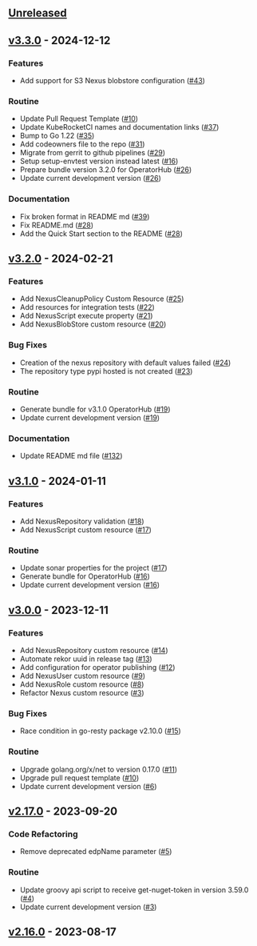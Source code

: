<a name="unreleased"></a>
## [Unreleased]


<a name="v3.3.0"></a>
## [v3.3.0] - 2024-12-12
### Features

- Add support for S3 Nexus blobstore configuration ([#43](https://github.com/epam/edp-nexus-operator/issues/43))

### Routine

- Update Pull Request Template ([#10](https://github.com/epam/edp-nexus-operator/issues/10))
- Update KubeRocketCI names and documentation links ([#37](https://github.com/epam/edp-nexus-operator/issues/37))
- Bump to Go 1.22 ([#35](https://github.com/epam/edp-nexus-operator/issues/35))
- Add codeowners file to the repo ([#31](https://github.com/epam/edp-nexus-operator/issues/31))
- Migrate from gerrit to github pipelines ([#29](https://github.com/epam/edp-nexus-operator/issues/29))
- Setup setup-envtest version instead latest ([#16](https://github.com/epam/edp-nexus-operator/issues/16))
- Prepare bundle version 3.2.0 for OperatorHub ([#26](https://github.com/epam/edp-nexus-operator/issues/26))
- Update current development version ([#26](https://github.com/epam/edp-nexus-operator/issues/26))

### Documentation

- Fix broken format in README md ([#39](https://github.com/epam/edp-nexus-operator/issues/39))
- Fix README.md ([#28](https://github.com/epam/edp-nexus-operator/issues/28))
- Add the Quick Start section to the README ([#28](https://github.com/epam/edp-nexus-operator/issues/28))


<a name="v3.2.0"></a>
## [v3.2.0] - 2024-02-21
### Features

- Add NexusCleanupPolicy Custom Resource ([#25](https://github.com/epam/edp-nexus-operator/issues/25))
- Add resources for integration tests ([#22](https://github.com/epam/edp-nexus-operator/issues/22))
- Add NexusScript execute property ([#21](https://github.com/epam/edp-nexus-operator/issues/21))
- Add NexusBlobStore custom resource ([#20](https://github.com/epam/edp-nexus-operator/issues/20))

### Bug Fixes

- Creation of the nexus repository with default values failed ([#24](https://github.com/epam/edp-nexus-operator/issues/24))
- The repository type pypi hosted is not created ([#23](https://github.com/epam/edp-nexus-operator/issues/23))

### Routine

- Generate bundle for v3.1.0 OperatorHub ([#19](https://github.com/epam/edp-nexus-operator/issues/19))
- Update current development version ([#19](https://github.com/epam/edp-nexus-operator/issues/19))

### Documentation

- Update README md file ([#132](https://github.com/epam/edp-nexus-operator/issues/132))


<a name="v3.1.0"></a>
## [v3.1.0] - 2024-01-11
### Features

- Add NexusRepository validation ([#18](https://github.com/epam/edp-nexus-operator/issues/18))
- Add NexusScript custom resource ([#17](https://github.com/epam/edp-nexus-operator/issues/17))

### Routine

- Update sonar properties for the project ([#17](https://github.com/epam/edp-nexus-operator/issues/17))
- Generate bundle for OperatorHub ([#16](https://github.com/epam/edp-nexus-operator/issues/16))
- Update current development version ([#16](https://github.com/epam/edp-nexus-operator/issues/16))


<a name="v3.0.0"></a>
## [v3.0.0] - 2023-12-11
### Features

- Add NexusRepository custom resource ([#14](https://github.com/epam/edp-nexus-operator/issues/14))
- Automate rekor uuid in release tag ([#13](https://github.com/epam/edp-nexus-operator/issues/13))
- Add configuration for operator publishing ([#12](https://github.com/epam/edp-nexus-operator/issues/12))
- Add NexusUser custom resource ([#9](https://github.com/epam/edp-nexus-operator/issues/9))
- Add NexusRole custom resource ([#8](https://github.com/epam/edp-nexus-operator/issues/8))
- Refactor Nexus custom resource ([#3](https://github.com/epam/edp-nexus-operator/issues/3))

### Bug Fixes

- Race condition in go-resty package v2.10.0 ([#15](https://github.com/epam/edp-nexus-operator/issues/15))

### Routine

- Upgrade golang.org/x/net to version 0.17.0 ([#11](https://github.com/epam/edp-nexus-operator/issues/11))
- Upgrade pull request template ([#10](https://github.com/epam/edp-nexus-operator/issues/10))
- Update current development version ([#6](https://github.com/epam/edp-nexus-operator/issues/6))


<a name="v2.17.0"></a>
## [v2.17.0] - 2023-09-20
### Code Refactoring

- Remove deprecated edpName parameter ([#5](https://github.com/epam/edp-nexus-operator/issues/5))

### Routine

- Update groovy api script to receive get-nuget-token in version 3.59.0 ([#4](https://github.com/epam/edp-nexus-operator/issues/4))
- Update current development version ([#3](https://github.com/epam/edp-nexus-operator/issues/3))


<a name="v2.16.0"></a>
## [v2.16.0] - 2023-08-17

[Unreleased]: https://github.com/epam/edp-nexus-operator/compare/v3.3.0...HEAD
[v3.3.0]: https://github.com/epam/edp-nexus-operator/compare/v3.2.0...v3.3.0
[v3.2.0]: https://github.com/epam/edp-nexus-operator/compare/v3.1.0...v3.2.0
[v3.1.0]: https://github.com/epam/edp-nexus-operator/compare/v3.0.0...v3.1.0
[v3.0.0]: https://github.com/epam/edp-nexus-operator/compare/v2.17.0...v3.0.0
[v2.17.0]: https://github.com/epam/edp-nexus-operator/compare/v2.16.0...v2.17.0
[v2.16.0]: https://github.com/epam/edp-nexus-operator/compare/v2.15.0...v2.16.0
